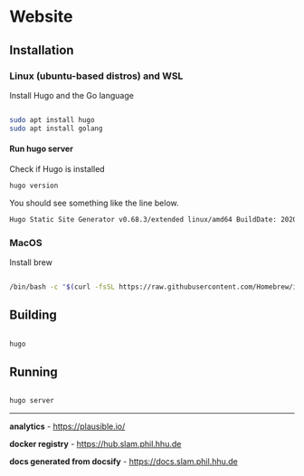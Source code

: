 # Website

## Installation

### Linux (ubuntu-based distros) and WSL

Install Hugo and the Go language

``` sh

sudo apt install hugo
sudo apt install golang

```
#### Run hugo server

Check if Hugo is installed

```sh
hugo version 
```
You should see something like the line below.

```sh
Hugo Static Site Generator v0.68.3/extended linux/amd64 BuildDate: 2020-03-25T06:15:45Z
```

### MacOS

Install brew 

``` sh

/bin/bash -c "$(curl -fsSL https://raw.githubusercontent.com/Homebrew/install/HEAD/install.sh)"

```

## Building

``` sh

hugo

```

## Running

``` sh

hugo server

```
---
**analytics** - https://plausible.io/

**docker registry** - https://hub.slam.phil.hhu.de

**docs generated from docsify** - https://docs.slam.phil.hhu.de

